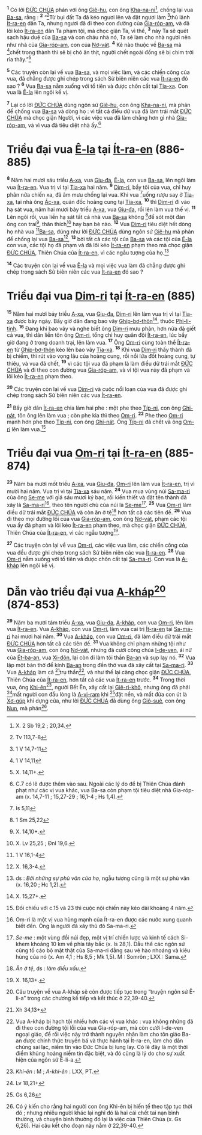 <sup><b>1</b></sup> Có lời [ĐỨC CHÚA]() phán với ông [Giê-hu](), con ông [Kha-na-ni]()[^1-6410ce8a-7b9a-450a-aeb2-f26fa8dc496d], chống lại vua [Ba-sa](), rằng : <sup><b>2</b></sup> “[^1@-6410ce8a-7b9a-450a-aeb2-f26fa8dc496d]Từ bụi đất Ta đã kéo ngươi lên và đặt ngươi làm [^2@-6410ce8a-7b9a-450a-aeb2-f26fa8dc496d]thủ lãnh [Ít-ra-en]() dân Ta, nhưng ngươi đã đi theo con đường của [Gia-róp-am](), và đã lôi kéo [Ít-ra-en]() dân Ta phạm tội, mà chọc giận Ta, vì thế, <sup><b>3</b></sup> này Ta sẽ quét sạch hậu duệ của [Ba-sa]() và con cháu nhà nó, Ta sẽ làm cho nhà ngươi nên như nhà của [Gia-róp-am](), con của [Nơ-vát](). <sup><b>4</b></sup> Kẻ nào thuộc về [Ba-sa]() mà [^3@-6410ce8a-7b9a-450a-aeb2-f26fa8dc496d]chết trong thành thì sẽ bị chó ăn thịt, người chết ngoài đồng sẽ bị chim trời rỉa thây.”[^2-6410ce8a-7b9a-450a-aeb2-f26fa8dc496d]

<sup><b>5</b></sup> Các truyện còn lại về vua [Ba-sa](), và mọi việc làm, và các chiến công của vua, đã chẳng được ghi chép trong sách Sử biên niên các vua [Ít-ra-en]() đó sao ? <sup><b>6</b></sup> Vua [Ba-sa]() nằm xuống với tổ tiên và được chôn cất tại [Tia-xa](). Con vua là [Ê-la]() lên ngôi kế vị.

<sup><b>7</b></sup> Lại có lời [ĐỨC CHÚA]() dùng ngôn sứ [Giê-hu](), con ông [Kha-na-ni](), mà phán để chống vua [Ba-sa]() và dòng họ : vì tất cả điều dữ vua đã làm trái mắt [ĐỨC CHÚA]() mà chọc giận Người, vì các việc vua đã làm chẳng hơn gì nhà [Gia-róp-am](), và vì vua đã tiêu diệt nhà ấy.[^3-6410ce8a-7b9a-450a-aeb2-f26fa8dc496d]


# Triều đại vua [Ê-la]() tại [Ít-ra-en]() (886-885)
<sup><b>8</b></sup> Năm hai mươi sáu triều [A-xa](), vua [Giu-đa](), [Ê-la](), con vua [Ba-sa](), lên ngôi làm vua [Ít-ra-en](). Vua trị vì tại [Tia-xa]() hai năm. <sup><b>9</b></sup> [Dim-ri](), bầy tôi của vua, chỉ huy phân nửa chiến xa, đã âm mưu chống lại vua. Khi vua [^4@-6410ce8a-7b9a-450a-aeb2-f26fa8dc496d]uống rượu say ở [Tia-xa](), tại nhà ông [Ác-xa](), quản đốc hoàng cung tại [Tia-xa](), <sup><b>10</b></sup> thì [Dim-ri]() đi vào hạ sát vua, năm hai mươi bảy triều [A-xa](), vua [Giu-đa](), rồi lên làm vua thế vị. <sup><b>11</b></sup> Lên ngôi rồi, vua liền hạ sát tất cả nhà vua [Ba-sa]() không [^5@-6410ce8a-7b9a-450a-aeb2-f26fa8dc496d]để sót một đàn ông con trai[^4-6410ce8a-7b9a-450a-aeb2-f26fa8dc496d], thân thích[^5-6410ce8a-7b9a-450a-aeb2-f26fa8dc496d] hay bạn bè nào. <sup><b>12</b></sup> Vua [Dim-ri]() tiêu diệt hết dòng họ nhà vua [^6@-6410ce8a-7b9a-450a-aeb2-f26fa8dc496d][Ba-sa](), đúng như lời [ĐỨC CHÚA]() dùng ngôn sứ [Giê-hu]() mà phán để chống lại vua [Ba-sa]()[^6-6410ce8a-7b9a-450a-aeb2-f26fa8dc496d], <sup><b>13</b></sup> bởi tất cả các tội của [Ba-sa]() và các tội của [Ê-la]() con vua, các tội họ đã phạm và đã lôi kéo [Ít-ra-en]() phạm theo mà chọc giận [ĐỨC CHÚA](), Thiên Chúa của [Ít-ra-en](), vì các ngẫu tượng của họ.[^7-6410ce8a-7b9a-450a-aeb2-f26fa8dc496d]

<sup><b>14</b></sup> Các truyện còn lại về vua [Ê-la]() và mọi việc vua làm đã chẳng được ghi chép trong sách Sử biên niên các vua [Ít-ra-en]() đó sao ?


# Triều đại vua [Dim-ri]() tại [Ít-ra-en]() (885)
<sup><b>15</b></sup> Năm hai mươi bảy triều [A-xa](), vua [Giu-đa](), [Dim-ri]() lên làm vua trị vì tại [Tia-xa]() được bảy ngày. Bấy giờ dân đang bao vây [Ghíp-bơ-thôn]()[^8-6410ce8a-7b9a-450a-aeb2-f26fa8dc496d], thuộc [Phi-li-tinh](). <sup><b>16</b></sup> Đang khi bao vây và nghe biết ông [Dim-ri]() mưu phản, hơn nữa đã giết cả vua, thì dân liền tôn ông [Om-ri](), tổng chỉ huy quân đội [Ít-ra-en](), lúc bấy giờ đang ở trong doanh trại, lên làm vua. <sup><b>17</b></sup> Ông [Om-ri]() cùng toàn thể [Ít-ra-en]() từ [Ghíp-bơ-thôn]() kéo lên bao vây [Tia-xa](). <sup><b>18</b></sup> Khi vua [Dim-ri]() thấy thành đã bị chiếm, thì rút vào vọng lâu của hoàng cung, rồi nổi lửa đốt hoàng cung, tự thiêu, và vua đã chết, <sup><b>19</b></sup> vì các tội vua đã phạm là làm điều dữ trái mắt [ĐỨC CHÚA]() và đi theo con đường vua [Gia-róp-am](), và vì tội vua này đã phạm và lôi kéo [Ít-ra-en]() phạm theo.

<sup><b>20</b></sup> Các truyện còn lại về vua [Dim-ri]() và cuộc nổi loạn của vua đã được ghi chép trong sách Sử biên niên các vua [Ít-ra-en]().

<sup><b>21</b></sup> Bấy giờ dân [Ít-ra-en]() chia làm hai phe : một phe theo [Típ-ni](), con ông [Ghi-nát](), tôn ông lên làm vua ; còn phe kia thì theo [Om-ri](). <sup><b>22</b></sup> Phe theo [Om-ri]() mạnh hơn phe theo [Típ-ni](), con ông [Ghi-nát](). Ông [Típ-ni]() đã chết và ông [Om-ri]() lên làm vua.[^9-6410ce8a-7b9a-450a-aeb2-f26fa8dc496d]


# Triều đại vua [Om-ri]() tại [Ít-ra-en]() (885-874)
<sup><b>23</b></sup> Năm ba mươi mốt triều [A-xa](), vua [Giu-đa](), [Om-ri]() lên làm vua [Ít-ra-en](), trị vì mười hai năm. Vua trị vì tại [Tia-xa]() sáu năm. <sup><b>24</b></sup> Vua mua vùng núi [Sa-ma-ri]() của ông [Se-me]() với giá sáu mươi ký bạc, rồi kiến thiết và đặt tên thành đã xây là [Sa-ma-ri]()[^10-6410ce8a-7b9a-450a-aeb2-f26fa8dc496d], theo tên người chủ của núi là [Se-me]()[^11-6410ce8a-7b9a-450a-aeb2-f26fa8dc496d]. <sup><b>25</b></sup> Vua [Om-ri]() làm điều dữ trái mắt [ĐỨC CHÚA]() và còn ăn ở tệ[^12-6410ce8a-7b9a-450a-aeb2-f26fa8dc496d] hơn tất cả các tiên đế. <sup><b>26</b></sup> Vua đi theo mọi đường lối của vua [Gia-róp-am](), con ông [Nơ-vát](), phạm các tội vua ấy đã phạm và lôi kéo [Ít-ra-en]() phạm theo, mà chọc giận [ĐỨC CHÚA](), Thiên Chúa của [Ít-ra-en](), vì các ngẫu tượng[^13-6410ce8a-7b9a-450a-aeb2-f26fa8dc496d].

<sup><b>27</b></sup> Các truyện còn lại về vua [Om-ri](), các việc vua làm, các chiến công của vua đều được ghi chép trong sách Sử biên niên các vua [Ít-ra-en](). <sup><b>28</b></sup> Vua [Om-ri]() nằm xuống với tổ tiên và được chôn cất tại [Sa-ma-ri](). Con vua là [A-kháp]() lên ngôi kế vị.


# Dẫn vào triều đại vua [A-kháp]()[^14-6410ce8a-7b9a-450a-aeb2-f26fa8dc496d] (874-853)
<sup><b>29</b></sup> Năm ba mươi tám triều [A-xa](), vua [Giu-đa](), [A-kháp](), con vua [Om-ri](), lên làm vua [Ít-ra-en](). Vua [A-kháp](), con vua [Om-ri](), làm vua cai trị [Ít-ra-en]() tại [Sa-ma-ri]() hai mươi hai năm. <sup><b>30</b></sup> Vua [A-kháp](), con vua [Om-ri](), đã làm điều dữ trái mắt [ĐỨC CHÚA]() hơn tất cả các tiên đế. <sup><b>31</b></sup> Vua không chỉ phạm những tội như vua [Gia-róp-am](), con ông [Nơ-vát](), nhưng đã cưới công chúa [I-de-ven](), ái nữ của [Ét-ba-an](), vua [Xi-đôn](), lại còn đi làm tôi thần [Ba-an]() và sụp lạy nó. <sup><b>32</b></sup> Vua lập một bàn thờ để kính [Ba-an]() trong đền thờ vua đã xây cất tại [Sa-ma-ri](). <sup><b>33</b></sup> Vua [A-kháp]() làm cả [^7@-6410ce8a-7b9a-450a-aeb2-f26fa8dc496d]trụ thần[^15-6410ce8a-7b9a-450a-aeb2-f26fa8dc496d], và như thế lại càng chọc giận [ĐỨC CHÚA](), Thiên Chúa của [Ít-ra-en](), hơn tất cả các vua [Ít-ra-en]() trước. <sup><b>34</b></sup> Trong thời vua, ông [Khi-ên]()[^16-6410ce8a-7b9a-450a-aeb2-f26fa8dc496d], người Bết Ên, xây cất lại [Giê-ri-khô](), nhưng ông đã phải [^8@-6410ce8a-7b9a-450a-aeb2-f26fa8dc496d]mất người con đầu lòng là [A-vi-ram]() khi [^9@-6410ce8a-7b9a-450a-aeb2-f26fa8dc496d]đặt nền, và mất đứa con út là [Xơ-gúp]() khi dựng cửa, như lời [ĐỨC CHÚA]() đã dùng ông [Giô-suê](), con ông [Nun](), mà phán[^17-6410ce8a-7b9a-450a-aeb2-f26fa8dc496d].

[^1-6410ce8a-7b9a-450a-aeb2-f26fa8dc496d]: X. 2 Sb 19,2 ; 20,34.
[^2-6410ce8a-7b9a-450a-aeb2-f26fa8dc496d]: X. 14,11+.
[^3-6410ce8a-7b9a-450a-aeb2-f26fa8dc496d]: C.7 có lẽ được thêm vào sau. Ngoài các lý do để bị Thiên Chúa đánh phạt như các vị vua khác, vua Ba-sa còn phạm tội tiêu diệt nhà Gia-róp-am (x. 14,7-11 ; 15,27-29 ; 16,1-4 ; Hs 1,4).
[^4-6410ce8a-7b9a-450a-aeb2-f26fa8dc496d]: X. 14,10+.
[^5-6410ce8a-7b9a-450a-aeb2-f26fa8dc496d]: X. Lv 25,25 ; Đnl 19,6.
[^6-6410ce8a-7b9a-450a-aeb2-f26fa8dc496d]: X. 16,3-4.
[^7-6410ce8a-7b9a-450a-aeb2-f26fa8dc496d]: ds : *Bởi những sự phù vân của họ*, ngẫu tượng cũng là một sự phù vân (x. 16,20 ; Hc 1,2).
[^8-6410ce8a-7b9a-450a-aeb2-f26fa8dc496d]: X. 15,27+.
[^9-6410ce8a-7b9a-450a-aeb2-f26fa8dc496d]: Đối chiếu với c.15 và 23 thì cuộc nội chiến này kéo dài khoảng 4 năm.
[^10-6410ce8a-7b9a-450a-aeb2-f26fa8dc496d]: Om-ri là một vị vua hùng mạnh của Ít-ra-en được các nước xung quanh biết đến. Ông là người đã xây thủ đô Sa-ma-ri.
[^11-6410ce8a-7b9a-450a-aeb2-f26fa8dc496d]: *Se-me* : một vùng đồi núi đẹp, một vị trí chiến lược và kinh tế cách Si-khem khoảng 10 km về phía tây bắc (x. Is 28,1). Dẫu thế các ngôn sứ cũng tố cáo bộ mặt thật của Sa-ma-ri đằng sau vẻ hào nhoáng và kiêu hùng của nó (x. Am 4,1 ; Hs 8,5 ; Mk 1,5). M : Somrôn ; LXX : Sama.
[^12-6410ce8a-7b9a-450a-aeb2-f26fa8dc496d]: *Ăn ở tệ*, ds : *làm điều xấu*.
[^13-6410ce8a-7b9a-450a-aeb2-f26fa8dc496d]: X. 16,13+.
[^14-6410ce8a-7b9a-450a-aeb2-f26fa8dc496d]: Câu truyện về vua A-kháp sẽ còn được tiếp tục trong “truyện ngôn sứ Ê-li-a” trong các chương kế tiếp và kết thúc ở 22,39-40.
[^15-6410ce8a-7b9a-450a-aeb2-f26fa8dc496d]: Vua A-kháp bị hạch tội nhiều hơn các vị vua khác : vua không những đã đi theo con đường tội lỗi của vua Gia-róp-am, mà còn cưới I-de-ven ngoại giáo, để rồi việc này trở thành nguyên nhân làm cho tôn giáo Ba-an được chính thức truyền bá và thực hành tại Ít-ra-en, làm cho dân chúng sai lạc, niềm tin vào Đức Chúa bị lung lay. Có lẽ đây là một thời điểm khủng hoảng niềm tin đặc biệt, và đó cũng là lý do cho sự xuất hiện của ngôn sứ Ê-li-a.
[^16-6410ce8a-7b9a-450a-aeb2-f26fa8dc496d]: *Khi-ên* : M ; *A-khi-ên* : LXX, PT.
[^17-6410ce8a-7b9a-450a-aeb2-f26fa8dc496d]: Có ý kiến cho rằng hai người con ông Khi-ên bị hiến tế theo tập tục thời đó ; nhưng nhiều người khác lại nghĩ đó là hai cái chết tai nạn bình thường, và chuyện bình thường đó lại là việc của Thiên Chúa (x. Gs 6,26). Hai câu kết cho đoạn này nằm ở 22,39-40.
[^1@-6410ce8a-7b9a-450a-aeb2-f26fa8dc496d]: Tv 113,7-8
[^2@-6410ce8a-7b9a-450a-aeb2-f26fa8dc496d]: 1 V 14,7-11
[^3@-6410ce8a-7b9a-450a-aeb2-f26fa8dc496d]: 1 V 14,11
[^4@-6410ce8a-7b9a-450a-aeb2-f26fa8dc496d]: Is 5,11
[^5@-6410ce8a-7b9a-450a-aeb2-f26fa8dc496d]: 1 Sm 25,22
[^6@-6410ce8a-7b9a-450a-aeb2-f26fa8dc496d]: 1 V 16,1-4
[^7@-6410ce8a-7b9a-450a-aeb2-f26fa8dc496d]: Xh 34,13+
[^8@-6410ce8a-7b9a-450a-aeb2-f26fa8dc496d]: Lv 18,21+
[^9@-6410ce8a-7b9a-450a-aeb2-f26fa8dc496d]: Gs 6,26